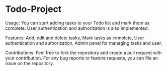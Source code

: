# Todo-Project

Usage:
You can start adding tasks to your Todo list and mark them as complete. User authentication and authorization is also implemented.

Features:
Add, edit and delete tasks,
Mark tasks as complete,
User authentication and authorization,
Admin panel for managing tasks and user,


Contributions:
Feel free to fork the repository and create a pull request with your contribution. For any bug reports or feature requests, you can file an issue on the repository.
